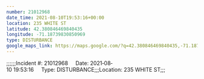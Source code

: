 ```yaml
---
number: 21012968
date_time: 2021-08-10T19:53:16+00:00
location: 235 WHITE ST
latitude: 42.380846469840435
longitude: -71.18739830850969
type: DISTURBANCE
google_maps_link: https://maps.google.com/?q=42.380846469840435,-71.18739830850969
---
```


;;;;;;Incident #: 21012968     Date: 2021‐08‐10 19:53:16     Type: DISTURBANCE;;;Location: 235 WHITE ST;;;

